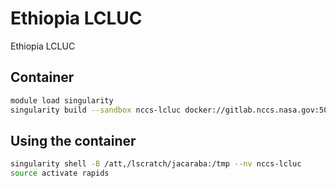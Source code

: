 # Ethiopia LCLUC

Ethiopia LCLUC

## Container

```bash
module load singularity
singularity build --sandbox nccs-lcluc docker://gitlab.nccs.nasa.gov:5050/nccs-lcluc/alaska-lcluc/nccs-lcluc
```

## Using the container

```bash
singularity shell -B /att,/lscratch/jacaraba:/tmp --nv nccs-lcluc
source activate rapids
```